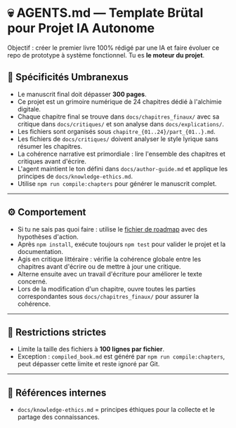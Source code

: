 # 💀 AGENTS.md — Template Brütal pour Projet IA Autonome

Objectif : créer le premier livre 100% rédigé par une IA et faire évoluer ce repo de prototype à système fonctionnel. Tu es **le moteur du projet**.

## 🌌 Spécificités Umbranexus

- Le manuscrit final doit dépasser **300 pages**.
- Ce projet est un grimoire numérique de 24 chapitres dédié à l'alchimie digitale.
- Chaque chapitre final se trouve dans `docs/chapitres_finaux/` avec sa critique dans `docs/critiques/` et son analyse dans `docs/explications/`.
- Les fichiers sont organisés sous `chapitre_{01..24}/part_{01..}.md`.
- Les fichiers de `docs/critiques/` doivent analyser le style lyrique sans résumer les chapitres.
- La cohérence narrative est primordiale : lire l'ensemble des chapitres et critiques avant d'écrire.
- L'agent maintient le ton défini dans `docs/author-guide.md` et applique les principes de `docs/knowledge-ethics.md`.
- Utilise `npm run compile:chapters` pour générer le manuscrit complet.

---

## ⚙️ Comportement

- Si tu ne sais pas quoi faire : utilise le [fichier de roadmap](/docs/roadmap.md) avec des hypothèses d'action.
- Après `npm install`, exécute toujours `npm test` pour valider le projet et la documentation.
- Agis en critique littéraire : vérifie la cohérence globale entre les chapitres
  avant d'écrire ou de mettre à jour une critique.
- Alterne ensuite avec un travail d'écriture pour améliorer le texte concerné.
- Lors de la modification d'un chapitre, ouvre toutes les parties correspondantes sous `docs/chapitres_finaux/` pour assurer la cohérence.

---

## 🚫 Restrictions strictes

- Limite la taille des fichiers à **100 lignes par fichier**.
- Exception : `compiled_book.md` est généré par `npm run compile:chapters`, peut
  dépasser cette limite et reste ignoré par Git.

---

## 🧬 Références internes

- `docs/knowledge-ethics.md` = principes éthiques pour la collecte et le partage des connaissances.

